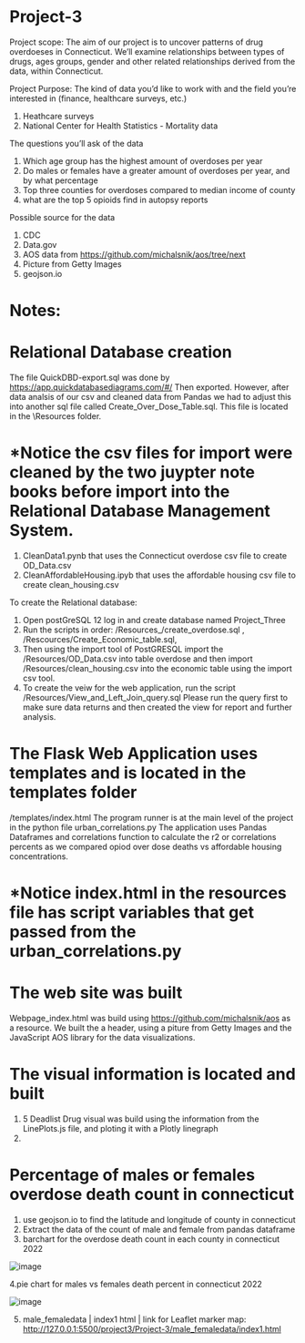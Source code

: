 # Project-3
Project scope:
The aim of our project is to uncover patterns of drug overdoeses in Connecticut. We’ll examine relationships between types of drugs, ages groups, gender and other related relationships derived from the data, within Connecticut.

Project Purpose:
The kind of data you’d like to work with and the field you’re interested in (finance, healthcare surveys, etc.)
1. Heathcare surveys
2. National Center for Health Statistics - Mortality data

The questions you’ll ask of the data
1. Which age group has the highest amount of overdoses per year
2. Do males or females have a greater amount of overdoses per year, and by what percentage
3. Top three counties for overdoses compared to median income of county
4. what are the top 5 opioids find in autopsy reports

Possible source for the data
1. CDC
2. Data.gov
3. AOS data from https://github.com/michalsnik/aos/tree/next
4. Picture from Getty Images
5. geojson.io


# Notes:

# Relational Database creation
The file QuickDBD-export.sql was done by https://app.quickdatabasediagrams.com/#/
Then exported. However, after data analsis of our csv and cleaned data from Pandas we had to adjust this into another sql file called Create_Over_Dose_Table.sql.  This file is located in the \Resources folder.
# *Notice the csv files for import were cleaned by the two juypter note books before import into the Relational Database Management System.
1. CleanData1.pynb that uses the Connecticut overdose csv file to create OD_Data.csv
2. CleanAffordableHousing.ipyb that uses the affordable housing csv file to create clean_housing.csv

To create the Relational database:
1. Open postGreSQL 12 log in and create database named Project_Three
2. Run the scripts in order: /Resources_/create_overdose.sql , /Rescources/Create_Economic_table.sql,
3. Then using the import tool of PostGRESQL import the /Resources/OD_Data.csv into table overdose and then import /Resources/clean_housing.csv into the economic table using the import csv tool.
4. To create the veiw for the web application, run the script /Resources/View_and_Left_Join_query.sql 
Please run the query first to make sure data returns and then created the view for report and further analysis.

# The Flask Web Application uses templates and is located in the templates folder
/templates/index.html
The program runner is at the main level of the project in the python file urban_correlations.py
The application uses Pandas Dataframes and correlations function to calculate the r2 or correlations percents as we compared opiod over dose deaths vs affordable housing concentrations.
# *Notice index.html in the resources file has script variables that get passed from the urban_correlations.py

# The web site was built
Webpage_index.html was build using https://github.com/michalsnik/aos as a resource. We built the a header, using a piture from Getty Images and the JavaScript AOS library for the data visualizations.

# The visual information is located and built
1. 5 Deadlist Drug visual was build using the information from the LinePlots.js file, and ploting it with a Plotly linegraph
2.  

# Percentage of males or females overdose death count in connecticut
1. use geojson.io to find the latitude and longitude of county in connecticut
2. Extract the data of the count of male and female from pandas dataframe
3. barchart for the overdose death count in each county in connecticut 2022
 
![image](https://github.com/cjbates78/Project-3/assets/117419179/06d1c1eb-6991-4819-bf7f-a48424784acc)


4.pie chart for males vs females death percent in connecticut 2022

   
![image](https://github.com/cjbates78/Project-3/assets/117419179/b0670d0e-3393-4ab6-a7d9-edf5481bd519)

5. male_femaledata | index1 html | link for Leaflet marker map:
   http://127.0.0.1:5500/project3/Project-3/male_femaledata/index1.html

